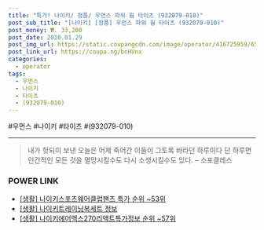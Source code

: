 ```yaml
--- 
title: "특가! 나이키/ 정품/ 우먼스 파워 웜 타이츠 (932079-010)" 
post_sub_title: "[나이키] [정품] 우먼스 파워 웜 타이츠 (932079-010)" 
post_money: ₩. 33,200 
post_date: 2020.01.29 
post_img_url: https://static.coupangcdn.com/image/operator/416725959/659045f3-99e2-e6c0-08be-889bb337d4f1.jpg 
post_link_url: https://coupa.ng/bnHVnx 
categories: 
  - operator 
tags: 
  - 우먼스 
  - 나이키 
  - 타이츠 
  - (932079-010) 
--- 
```

  #우먼스 #나이키 #타이츠 #(932079-010) 
<hr> 

> 내가 헛되이 보낸 오늘은 어제 죽어간 이들이 그토록 바라던 하루이다 단 하루면 인간적인 모든 것을 멸망시킬수도 다시 소생시킬수도 있다. – 소포클레스 


### POWER LINK

* <a href="https://blog.naver.com/sakai111/221784544109" target="_blank"> [생활] 나이키스포츠웨어클럽팬츠 특가 순위 ~53위</a>
* <a href="https://blog.naver.com/santokki14/221770396757" target="_blank"> [생활] 나이키트레이닝복세트 정보 </a>
* <a href="https://blog.naver.com/sakai111/221770850370" target="_blank"> [생활] 나이키에어맥스270리액트특가정보 순위 ~57위</a>
